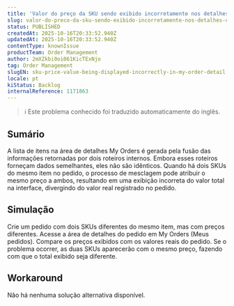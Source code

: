 ```yaml
---
title: 'Valor do preço da SKU sendo exibido incorretamente nos detalhes do meu pedido'
slug: valor-do-preco-da-sku-sendo-exibido-incorretamente-nos-detalhes-do-meu-pedido
status: PUBLISHED
createdAt: 2025-10-16T20:33:52.940Z
updatedAt: 2025-10-16T20:33:52.940Z
contentType: knownIssue
productTeam: Order Management
author: 2mXZkbi0oi061KicTExNjo
tag: Order Management
slugEN: sku-price-value-being-displayed-incorrectly-in-my-order-detail
locale: pt
kiStatus: Backlog
internalReference: 1171863
---
```


>ℹ️ Este problema conhecido foi traduzido automaticamente do inglês.

## Sumário


A lista de itens na área de detalhes My Orders é gerada pela fusão das informações retornadas por dois roteiros internos. Embora esses roteiros forneçam dados semelhantes, eles não são idênticos. Quando há dois SKUs do mesmo item no pedido, o processo de mesclagem pode atribuir o mesmo preço a ambos, resultando em uma exibição incorreta do valor total na interface, divergindo do valor real registrado no pedido.
## Simulação


Crie um pedido com dois SKUs diferentes do mesmo item, mas com preços diferentes.
Acesse a área de detalhes do pedido em My Orders (Meus pedidos).
Compare os preços exibidos com os valores reais do pedido.
Se o problema ocorrer, as duas SKUs aparecerão com o mesmo preço, fazendo com que o total exibido seja diferente.


## Workaround


Não há nenhuma solução alternativa disponível.



